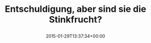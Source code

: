 ---
retweeted: false
source: <a href="http://mvilla.it/fenix" rel="nofollow">Fenix for Android</a>
entities:
  user_mentions: []
  urls: []
  symbols: []
  media:
  - expanded_url: https://twitter.com/bascht/status/560793879499522048/photo/1
    indices:
    - '47'
    - '69'
    url: http://t.co/A9Ubm27kqt
    media_url: http://pbs.twimg.com/media/B8hXD5eIYAE3zWg.jpg
    id_str: '560793878086049793'
    id: '560793878086049793'
    media_url_https: https://pbs.twimg.com/media/B8hXD5eIYAE3zWg.jpg
    sizes:
      large:
        w: '1344'
        h: '760'
        resize: fit
      medium:
        w: '1200'
        h: '679'
        resize: fit
      small:
        w: '680'
        h: '385'
        resize: fit
      thumb:
        w: '150'
        h: '150'
        resize: crop
    type: photo
    display_url: pic.twitter.com/A9Ubm27kqt
  hashtags: []
display_text_range:
- '0'
- '69'
favorite_count: '2'
id_str: '560793879499522048'
truncated: false
retweet_count: '0'
id: '560793879499522048'
possibly_sensitive: false
created_at: Thu Jan 29 13:37:34 +0000 2015
favorited: false
full_text: Entschuldigung, aber sind sie die Stinkfrucht?
lang: de
extended_entities:
  media:
  - expanded_url: https://twitter.com/bascht/status/560793879499522048/photo/1
    indices:
    - '47'
    - '69'
    url: http://t.co/A9Ubm27kqt
    media_url: http://pbs.twimg.com/media/B8hXD5eIYAE3zWg.jpg
    id_str: '560793878086049793'
    id: '560793878086049793'
    media_url_https: https://pbs.twimg.com/media/B8hXD5eIYAE3zWg.jpg
    sizes:
      large:
        w: '1344'
        h: '760'
        resize: fit
      medium:
        w: '1200'
        h: '679'
        resize: fit
      small:
        w: '680'
        h: '385'
        resize: fit
      thumb:
        w: '150'
        h: '150'
        resize: crop
    type: photo
    display_url: pic.twitter.com/A9Ubm27kqt
tags:
- pesos/twitter
date: '2015-01-29T13:37:34+00:00'
src: https://twitter.com/bascht/status/560793879499522048
original_url: https://twitter.com/bascht/status/560793879499522048
type: twitter_tweet
media_url: https://img.bascht.com/twitter/pbs.twimg.com/media/B8hXD5eIYAE3zWg.jpg
text: Entschuldigung, aber sind sie die Stinkfrucht?
title: 'Entschuldigung, aber sind sie die Stinkfrucht?

  '

---
